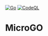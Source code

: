 [![Go](https://github.com/cploutarchou/MicroGO/actions/workflows/go.yml/badge.svg)](https://github.com/cploutarchou/MicroGO/actions/workflows/go.yml)
[![CodeQL](https://github.com/cploutarchou/MicroGO/actions/workflows/codeql-analysis.yml/badge.svg)](https://github.com/cploutarchou/MicroGO/actions/workflows/codeql-analysis.yml)
# MicroGO
